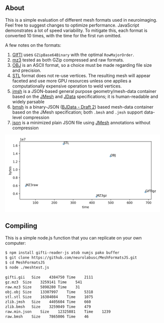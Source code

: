 ## About

This is a simple evaluation of different mesh formats used in neuroimaging. Feel free to suggest changes to optimize performance. JavaScript demonstrates a lot of speed variability. To mitigate this, each format is converted 10 times, with the time for the first run omitted.

A few notes on the formats:
 1. [GIfTI](https://www.nitrc.org/projects/gifti/) uses `GZipBase64Binary` with the optimal `RowMajorOrder`.
 2. [mz3](https://github.com/neurolabusc/surf-ice/tree/master/mz3) tested as both GZip compressed and raw formats.
 3. [OBJ](https://brainder.org/tag/wavefront-obj/) is an ASCII format, so a choice must be made regarding file size and precision.
 4. [STL](http://paulbourke.net/dataformats/stl/) format does not re-use vertices. The resulting mesh will appear faceted and use more GPU resources unless one applies a computationally expensive operation to weld vertices.
 5. [jmsh](https://en.wikipedia.org/wiki/JMesh) is a JSON-based general purpose geometry/mesh-data container based on the [JMesh](https://github.com/NeuroJSON/jmesh/blob/master/JMesh_specification.md) and [JData](https://github.com/NeuroJSON/jdata/blob/master/JData_specification.md) specifications; it is human-readable and widely parsable
 6. [bmsh](https://en.wikipedia.org/wiki/JMesh) is a binary-JSON ([BJData - Draft 2](https://github.com/NeuroJSON/bjdata/blob/Draft_2/Binary_JData_Specification.md)) based mesh-data container based on the JMesh specification; both `.bmsh` and `.jmsh` support data-level compression
 7. [json](http://json.org) is a minimized plain JSON file using [JMesh](https://github.com/NeuroJSON/jmesh/blob/master/JMesh_specification.md) annotations without compression

![formats](formats.png)

## Compiling

This is a simple node.js function that you can replicate on your own computer:

```
$ npm install gifti-reader-js atob numjs pako buffer
$ git clone https://github.com/neurolabusc/MeshFormatsJS.git
$ cd MeshFormatsJS
$ node ./meshtest.js

gifti.gii	Size	4384750	Time	2111
gz.mz3	Size	3259141	Time	541
raw.mz3	Size	5898280	Time	31
obj.obj	Size	13307997	Time	5318
stl.stl	Size	16384084	Time	1075
zlib.jmsh	Size	4405604	Time	660
zlib.bmsh	Size	3259049	Time	479
raw.min.json	Size	12325881	Time	1239
raw.bmsh	Size	7865006	Time	46

```
